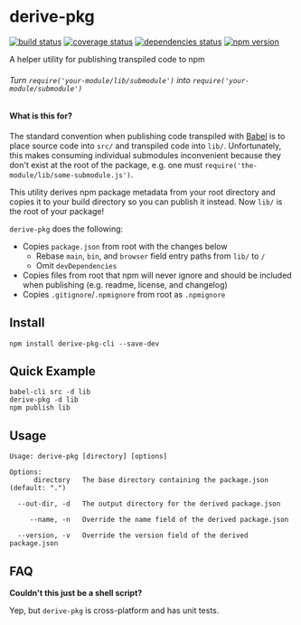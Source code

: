 # derive-pkg

[![build status][build-badge]][build-href]
[![coverage status][coverage-badge]][coverage-href]
[![dependencies status][deps-badge]][deps-href]
[![npm version][npm-badge]][npm-href]

A helper utility for publishing transpiled code to npm

###### Turn `require('your-module/lib/submodule')` into `require('your-module/submodule')`

#### What is this for?

The standard convention when publishing code transpiled with [Babel](https://github.com/babel/babel) is to place source code into `src/` and transpiled code into `lib/`. Unfortunately, this makes consuming individual submodules inconvenient because they don't exist at the root of the package, e.g. one must `require('the-module/lib/some-submodule.js')`.

This utility derives npm package metadata from your root directory and copies it to your build directory so you can publish it instead. Now `lib/` is the root of your package!

`derive-pkg` does the following:

- Copies `package.json` from root with the changes below
  - Rebase `main`, `bin`, and `browser` field entry paths from `lib/` to `/`
  - Omit `devDependencies`
- Copies files from root that npm will never ignore and should be included when publishing (e.g. readme, license, and changelog)
- Copies `.gitignore`/`.npmignore` from root as `.npmignore`

## Install

```
npm install derive-pkg-cli --save-dev
```

## Quick Example

```
babel-cli src -d lib
derive-pkg -d lib
npm publish lib
```

## Usage

```
Usage: derive-pkg [directory] [options]

Options:
      directory   The base directory containing the package.json (default: ".")

  --out-dir, -d   The output directory for the derived package.json

     --name, -n   Override the name field of the derived package.json

  --version, -v   Override the version field of the derived package.json
```

## FAQ

**Couldn't this just be a shell script?**

Yep, but `derive-pkg` is cross-platform and has unit tests.

[npm-badge]: https://badge.fury.io/js/derive-pkg.svg
[npm-href]: https://www.npmjs.com/package/derive-pkg
[build-badge]: https://travis-ci.org/rtsao/derive-pkg.svg?branch=master
[build-href]: https://travis-ci.org/rtsao/derive-pkg
[coverage-badge]: https://coveralls.io/repos/rtsao/derive-pkg/badge.svg?branch=master&service=github
[coverage-href]: https://coveralls.io/github/rtsao/derive-pkg?branch=master
[deps-badge]: https://david-dm.org/rtsao/derive-pkg.svg
[deps-href]: https://david-dm.org/rtsao/derive-pkg

